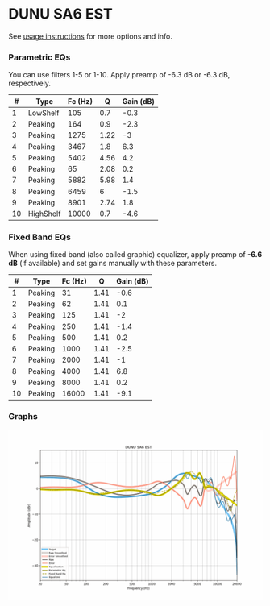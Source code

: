 # DUNU SA6 EST
See [usage instructions](https://github.com/jaakkopasanen/AutoEq#usage) for more options and info.

### Parametric EQs
You can use filters 1-5 or 1-10. Apply preamp of -6.3 dB or -6.3 dB, respectively.

|   # | Type      |   Fc (Hz) |    Q |   Gain (dB) |
|-----|-----------|-----------|------|-------------|
|   1 | LowShelf  |       105 | 0.7  |        -0.3 |
|   2 | Peaking   |       164 | 0.9  |        -2.3 |
|   3 | Peaking   |      1275 | 1.22 |        -3   |
|   4 | Peaking   |      3467 | 1.8  |         6.3 |
|   5 | Peaking   |      5402 | 4.56 |         4.2 |
|   6 | Peaking   |        65 | 2.08 |         0.2 |
|   7 | Peaking   |      5882 | 5.98 |         1.4 |
|   8 | Peaking   |      6459 | 6    |        -1.5 |
|   9 | Peaking   |      8901 | 2.74 |         1.8 |
|  10 | HighShelf |     10000 | 0.7  |        -4.6 |

### Fixed Band EQs
When using fixed band (also called graphic) equalizer, apply preamp of **-6.6 dB** (if available) and set gains manually with these parameters.

|   # | Type    |   Fc (Hz) |    Q |   Gain (dB) |
|-----|---------|-----------|------|-------------|
|   1 | Peaking |        31 | 1.41 |        -0.6 |
|   2 | Peaking |        62 | 1.41 |         0.1 |
|   3 | Peaking |       125 | 1.41 |        -2   |
|   4 | Peaking |       250 | 1.41 |        -1.4 |
|   5 | Peaking |       500 | 1.41 |         0.2 |
|   6 | Peaking |      1000 | 1.41 |        -2.5 |
|   7 | Peaking |      2000 | 1.41 |        -1   |
|   8 | Peaking |      4000 | 1.41 |         6.8 |
|   9 | Peaking |      8000 | 1.41 |         0.2 |
|  10 | Peaking |     16000 | 1.41 |        -9.1 |

### Graphs
![](./DUNU%20SA6%20EST.png)
